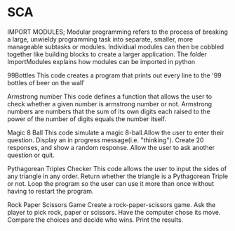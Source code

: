 # SCA
IMPORT MODULES;
Modular programming refers to the process of breaking a large, unwieldy programming task into separate, smaller, more manageable subtasks or modules. 
Individual modules can then be cobbled together like building blocks to create a larger application.
The folder ImportModules explains how modules can be imported in python

99Bottles
This code creates a program that prints out every line to the '99 bottles of beer on the wall'

Armstrong number
This code defines a function that allows the user to check whether a given number is armstrong number or not.
Armstrong numbers are numbers that the sum of its own digits each raised to the power of the number of digits equals the number itself.

Magic 8 Ball
This code simulate a magic 8-ball.Allow the user to enter their question. Display an in progress message(i.e. "thinking"). 
Create 20 responses, and show a random response. Allow the user to ask another question or quit.

Pythagorean Triples Checker
This code allows the user to input the sides of any triangle in any order. Return whether the triangle is a Pythagorean Triple or not.
Loop the program so the user can use it more than once without having to restart the program.

Rock Paper Scissors Game
Create a rock-paper-scissors game. Ask the player to pick rock, paper or scissors.
Have the computer chose its move. Compare the choices and decide who wins. Print the results.
